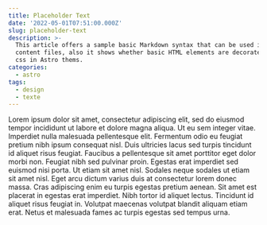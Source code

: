 ```yaml
---
title: Placeholder Text
date: '2022-05-01T07:51:00.000Z'
slug: placeholder-text
description: >-
  This article offers a sample basic Markdown syntax that can be used in Astro
  content files, also it shows whether basic HTML elements are decorated with
  css in Astro thems.
categories:
  - astro
tags:
  - design
  - texte
---
```




Lorem ipsum dolor sit amet, consectetur adipiscing elit, sed do eiusmod tempor incididunt ut labore et dolore magna aliqua. Ut eu sem integer vitae. Imperdiet nulla malesuada pellentesque elit. Fermentum odio eu feugiat pretium nibh ipsum consequat nisl. Duis ultricies lacus sed turpis tincidunt id aliquet risus feugiat. Faucibus a pellentesque sit amet porttitor eget dolor morbi non. Feugiat nibh sed pulvinar proin. Egestas erat imperdiet sed euismod nisi porta. Ut etiam sit amet nisl. Sodales neque sodales ut etiam sit amet nisl. Eget arcu dictum varius duis at consectetur lorem donec massa. Cras adipiscing enim eu turpis egestas pretium aenean. Sit amet est placerat in egestas erat imperdiet. Nibh tortor id aliquet lectus. Tincidunt id aliquet risus feugiat in. Volutpat maecenas volutpat blandit aliquam etiam erat. Netus et malesuada fames ac turpis egestas sed tempus urna.
